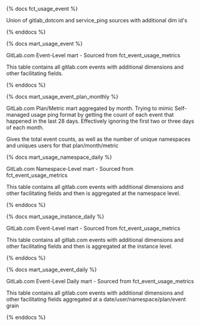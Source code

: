 {% docs fct_usage_event %}

Union of gitlab_dotcom and service_ping sources with additional dim id's

{% enddocs %}


{% docs mart_usage_event %}

GitLab.com Event-Level mart - Sourced from fct_event_usage_metrics

This table contains all gitlab.com events with additional dimensions and other facilitating fields.

{% enddocs %}


{% docs mart_usage_event_plan_monthly %}

GitLab.com Plan/Metric mart aggregated by month. Trying to mimic Self-managed usage ping format by
getting the count of each event that happened in the last 28 days. Effectively ignoring the first two
or three days of each month.

Gives the total event counts, as well as the number of unique namespaces and uniques users for that plan/month/metric

{% docs mart_usage_namespace_daily %}

GitLab.com Namespace-Level mart - Sourced from fct_event_usage_metrics

This table contains all gitlab.com events with additional dimensions and other facilitating fields and then is aggregated at the namespace level.

{% enddocs %}


{% docs mart_usage_instance_daily %}

GitLab.com Event-Level mart - Sourced from fct_event_usage_metrics

This table contains all gitlab.com events with additional dimensions and other facilitating fields and then is aggregated at the instance level.

{% enddocs %}


{% docs mart_usage_event_daily %}

GitLab.com Event-Level Daily mart - Sourced from fct_event_usage_metrics

This table contains all gitlab.com events with additional dimensions and other facilitating fields aggregated at a date/user/namespace/plan/event grain

{% enddocs %}
